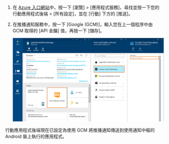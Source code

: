
1. 在 [Azure 入口網站](https://azure.portal.com/)中，按一下 [瀏覽] > [應用程式服務]，尋找並按一下您的行動應用程式後端 > [所有設定]，並在 [行動] 下方的 [推送]。
2. 在推播通知服務中，按一下 [Google (GCM)]，輸入您在上一個程序中由 GCM 取得的 [API 金鑰] 值，再按一下 [儲存]。
   
    ![在入口網站中設定 GCM API 金鑰](./media/app-service-mobile-android-configure-push/mobile-push-api-key.png)

行動應用程式後端現在已設定為使用 GCM 將推播通知傳送到使用通知中樞的 Android 裝上執行的應用程式。

<!-- URLs. -->


<!-- images -->

<!---HONumber=AcomDC_1203_2015-->